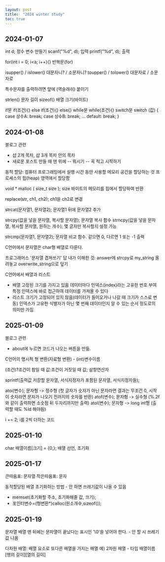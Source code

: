 ```yaml
---
layout: post
title:  "2024 winter study"
toc: true
---
```


## 2024-01-07

int d; 정수 변수 만들기
scanf("%d", d); 입력
printf("%d", d); 출력

for(int i = 0; i<a; i++){} 반복문(for)

isupper() / islower() 대문자니? / 소문자니?
toupper() / tolower() 대문자로 / 소문자로

특수문자를 출력하려면 앞에 \(역슬래쉬) 붙이기

strlen() 문자 길이
sizeof() 배열 크기(바이트)

if문
if(조건){} else if(조건){} else{}
while문
while(조건){}
switch문
switch (값) {
    case 상수A:
       break;
    case 상수B:
       break;
    ...
    default:
       break;
}

## 2024-01-08

블로그 관련
- 샵 2개 목차, 샵 3개 목차 안의 목차
- 새로운 포스트 만들 때 맨 위에 -- 뭐시기 -- 꼭 적고 시작하기

동적 할당: 컴퓨터 프로그래밍에서 실행 시간 동안 사용할 메모리 공간을 할당하는 것
프로세스의 힙(heap) 영역에서 할당함

void * malloc ( size_t size ); size 바이트의 메모리를 힙에서 할당하여 반환

replace(str, ch1, ch2); ch1을 ch2로 변경

strcat(문자열1, 문자열2); 문자열1 뒤에 문자열2 추가

strcpy(값을 넣을 문자열, 복사할 문자열); 문자열 복사 함수
strncpy(값을 넣을 문자열, 복사할 문자열, 원하는 개수); 몇 글자만 복사할지 설정 가능

strcmp(문자열1, 문자열2); 문자열 비교 함수. 같으면 0, 다르면 1 또는 -1 출력

C언어에서 문자열은 char형 배열로 다룬다.

프로그래머스 '문자열 겹쳐쓰기' 답 내가 이해한 것: answer에 strcpy로 my_string 올려놓고 overwrite_string으로 덮기

C언어에서 배열과 리스트
- 배열
고정된 크기를 가지고 있음
데이터마다 인덱스(index)라는 고유한 번호 부여
특정 인덱스에 바로 접근하여 데이터를 가져올 수 있다
- 리스트
크기가 고정되어 있지 않음(데이터가 들어오거나 나갈 때 크기가 스스로 변동)
인덱스가 고유한 식별자가 아닌 몇 번째 데이터인지 알 수 있는 순서 정도로의 의미만 가짐

## 2025-01-09

블로그 관련
- about에 누르면 코드가 나오는 버튼을 만듦.

C언어의 명시적 형 변환(자료형 변환) - (int)변수이름

(조건)?조건이 참일 때 값:조건이 거짓일 때 값; 삼항연산자

sprintf(출력값 저장할 문자열, 서식지정자가 포함된 문자열, 서식지정자들);

atoi(변수); 문자형 -> 정수형 (첫 글자가 숫자가 아닌 문자라면 결과는 무조건 0, 시작이 숫자라면 문자가 나오기 전까지의 숫자를 반환)
atof(변수); 문자형 -> 실수형 (%.2f와 같이 출력하면 소숫점 뒤 두자리까지만 출력)
atol(변수); 문자형 -> long int형 (출력할 때도 %ld 해야됨)

i += 2; i를 2씩 더하는 코드

## 2025-01-10

char 배열이름[크기] = {0,}; 배열 선언, 초기화

## 2025-01-17

큰따옴표: 문자열
작은따옴표: 문자

동적할당된 배열 초기화하는 방법 - 안 하면 쓰레기값이 나올 수 있음
- memset(초기화할 주소, 초기화해줄 값, 크기);
- 포인터변수=(형변환*)calloc(원소개수,sizeof());

## 2025-01-19

문자열 배열 맨 뒤에는 문자열이 끝났다는 표시인 '\0'을 넣어야 한다. - 안 할 시 쓰레기값 나옴

다차원 배열: 배열 요소로 또다른 배열을 가지는 배열
예) 2차원 배열 - 타입 배열이름[행의 길이][열의 길이]
